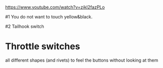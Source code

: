 https://www.youtube.com/watch?v=zikI2fazPLo

#1 You do not want to touch yellow&black.


#2 Tailhook switch


# Throttle switches
all different shapes (and rivets) to feel the buttons without looking at them 
